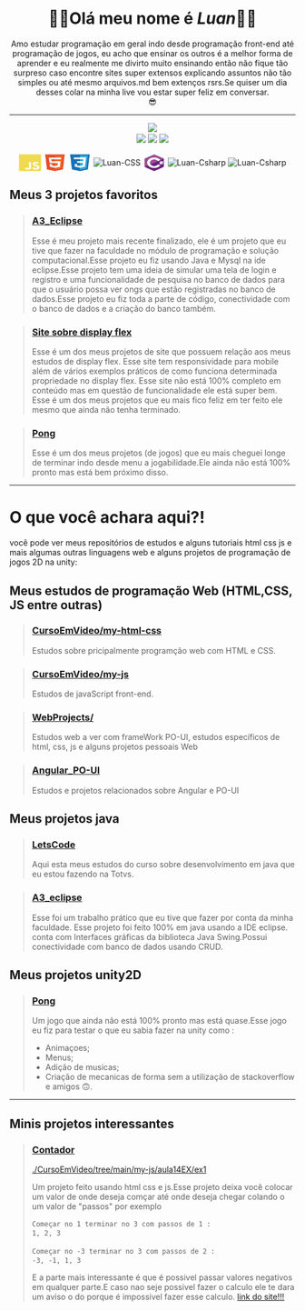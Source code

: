 # <div align="center">🎉🎉Olá meu nome é *Luan*🎉🎉</div>

<div align="center">Amo estudar programação em geral indo desde programação front-end até programação de jogos, eu acho que ensinar os outros é a melhor forma de aprender e eu realmente me divirto muito ensinando então não fique tão surpreso caso encontre sites super extensos explicando assuntos não tão simples ou até mesmo arquivos.md bem extenços rsrs.Se quiser um dia desses colar na minha live vou estar super feliz em conversar.
<br> 😎</div>

 ___
 
<div align="center">
  <a href="https://github.com/LuanPonick">
  <img height="180em" src="https://github-readme-stats.vercel.app/api?username=LuanPonick&show_icons=true&theme=dark&include_all_commits=true&count_private=true"/>
</div>
  <div align="center"> 
 	<a href="https://www.twitch.tv/PonickSZ" target="_blank"><img src="https://img.shields.io/badge/Twitch-9146FF?style=for-the-badge&logo=twitch&logoColor=white" target="_blank"></a>
  <a href = "mailto:luanponick.sz.2@gmail.com"><img src="https://img.shields.io/badge/-Gmail-%23333?style=for-the-badge&logo=gmail&logoColor=white" target="_blank"></a>
  <a href="https://www.linkedin.com/in/luan-ponick-97a1a8234/" target="_blank"><img src="https://img.shields.io/badge/-LinkedIn-%230077B5?style=for-the-badge&logo=linkedin&logoColor=white" target="_blank"></a> 
</div>
<div align="center" style="display: inline_block"><br>
  <img align="center" alt="Luan-Js" height="30" width="40" src="https://raw.githubusercontent.com/devicons/devicon/master/icons/javascript/javascript-plain.svg">
  <img align="center" alt="Luan-HTML" height="30" width="40" src="https://raw.githubusercontent.com/devicons/devicon/master/icons/html5/html5-original.svg">
  <img align="center" alt="Luan-CSS" height="30" width="40" src="https://raw.githubusercontent.com/devicons/devicon/master/icons/css3/css3-original.svg">
  <img align="center" alt="Luan-CSS" height="30" width="40" src="https://cdn.jsdelivr.net/gh/devicons/devicon/icons/unity/unity-original.svg" />        
  <img align="center" alt="Luan-Csharp" height="30" width="40" src="https://raw.githubusercontent.com/devicons/devicon/master/icons/csharp/csharp-original.svg">
  <img align="center" alt="Luan-Csharp" height="30" width="40"src="https://cdn.jsdelivr.net/gh/devicons/devicon/icons/java/java-original.svg"/>
  <img align="center" alt="Luan-Csharp" height="30" width="40" src="https://cdn.jsdelivr.net/gh/devicons/devicon/icons/mysql/mysql-original.svg" />    
</div>

## Meus 3 projetos favoritos 
   > ### [A3_Eclipse](https://github.com/LuanPonick/A3_Eclipse)  
   >Esse é meu projeto mais recente finalizado, ele é um projeto que eu tive que fazer na faculdade no módulo de programação e solução computacional.Esse projeto eu fiz usando Java e Mysql na ide eclipse.Esse projeto tem uma ideia de simular uma tela de login e registro e uma funcionalidade de pesquisa no banco de dados para que o usuário possa ver ongs que estão registradas no banco de dados.Esse projeto eu fiz toda a parte de código, conectividade com o banco de dados e a criação do banco também.
 
    
   > ### [Site sobre display flex](https://luanponick.github.io/WebProject/N%C3%A3o%20prontos/Displays/displays/flex/site-completo%20new/pages/index.html)
   >Esse é um dos meus projetos de site que possuem relação aos meus estudos de display flex. Esse site tem responsividade para mobile além de vários exemplos práticos de como funciona determinada propriedade no display flex. Esse site não está 100% completo em conteúdo mas em questão de funcionalidade ele está super bem. Esse é um dos meus projetos que eu mais fico feliz em ter feito ele mesmo que ainda não tenha terminado.

    
   > ### [Pong](https://github.com/LuanPonick/Pong)
   >Esse é um dos meus projetos (de jogos) que eu mais cheguei longe de terminar indo desde menu a jogabilidade.Ele ainda não está 100% pronto mas está bem próximo disso.
 
   ----
 
# O que você achara aqui?!
você pode ver meus repositórios de estudos e alguns tutoriais html css js e mais algumas outras linguagens web e alguns projetos de programação de jogos 2D na unity:
  

## Meus estudos de programação Web (HTML,CSS, JS entre outras)
   >### [CursoEmVideo/my-html-css](https://github.com/LuanPonick/CursoEmVideo/tree/main/my-html-css)
   >Estudos sobre pricipalmente programção web com HTML e CSS.
   
   >### [CursoEmVideo/my-js](https://github.com/LuanPonick/CursoEmVideo/tree/main/my-js)
   >Estudos de javaScript front-end.
   
   >### [WebProjects/](https://github.com/LuanPonick/WebProject)
   >Estudos web a ver com frameWork PO-UI, estudos específicos de html, css, js e alguns projetos pessoais Web
   
   >### [Angular_PO-UI](https://github.com/LuanPonick/Angular_PO-UI)
   >Estudos e projetos relacionados sobre Angular e PO-UI
 ## Meus projetos java
  > ### [LetsCode](https://github.com/LuanPonick/LetsCode)
  > Aqui esta meus estudos do curso sobre desenvolvimento em java que eu estou fazendo na Totvs.
 
  > ### [A3_eclipse](https://github.com/LuanPonick/A3_Eclipse)
  > Esse foi um trabalho prático que eu tive que fazer por conta da minha faculdade. Esse projeto foi feito 100% em java usando a IDE eclipse. conta com Interfaces gráficas da biblioteca Java Swing.Possui conectividade com banco de dados usando CRUD.
 
 ## Meus projetos unity2D
 > ### [Pong](https://github.com/LuanPonick/Pong)
 > Um jogo que ainda não está 100% pronto mas está quase.Esse jogo eu fiz para testar o que eu sabia fazer na unity como :
 > * Animaçoes;
 > * Menus;
 > * Adição de musicas;
 > * Criação de mecanicas de forma sem a utilização de stackoverflow e amigos 🙃.
 
 ---
 ## Minis projetos interessantes
 >### [Contador](https://github.com/LuanPonick/CursoEmVideo/tree/main/my-js/aula14EX/ex1)
 > [./CursoEmVideo/tree/main/my-js/aula14EX/ex1](https://github.com/LuanPonick/CursoEmVideo/tree/main/my-js/aula14EX/ex1)
 >
 > Um projeto feito usando html css e js.Esse projeto deixa você colocar um valor de onde deseja comçar até onde deseja chegar colando o um valor de "passos" por exemplo 
 >~~~
 >Começar no 1 terminar no 3 com passos de 1 : 
 >1, 2, 3
 > 
 >Começar no -3 terminar no 3 com passos de 2 : 
 >-3, -1, 1, 3
 >~~~
 >E a parte mais interessante é que é possivel passar valores negativos em qualquer parte.E caso nao seje possivel fazer o calculo ele te dara um aviso o do porque é impossivel fazer esse calculo. [link do site!!!](https://luanponick.github.io/CursoEmVideo/my-js/aula14EX/ex1/model.html)
 
 
<!--
https://youtu.be/TsaLQAetPLU?t=923
-->
